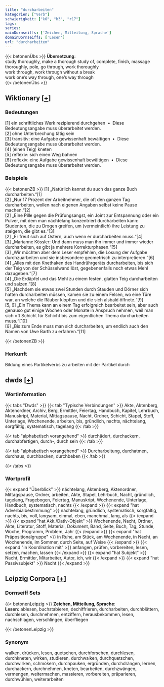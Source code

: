 ```yaml
---
title: "durcharbeiten"
kategorien: ["Verb"]
schwierigkeit: ["k6", "h3", "r17"]
tags:
series:
mainDornseiffs: ['Zeichen, Mitteilung, Sprache']
domainDornseiffs: ['Lesen']
url: "durcharbeiten"
---
```


{{< betonenÜbs >}}
**Übersetzung:**  
study thoroughly, make a thorough study of, complete, finish, massage thoroughly, pole, go  through, work  thoroughly  
work through, work through without a break  
work one’s way through, one’s way through  
{{< /betonenÜbs >}}

## Wiktionary [[+](https://de.wiktionary.org/wiki/durcharbeiten)]

### Bedeutungen
[1] ein schriftliches Werk rezipierend durchgehen  •  Diese Bedeutungsangabe muss überarbeitet werden.  
[2] ohne Unterbrechung tätig sein  
[3] transitiv: eine Aufgabe gewissenhaft bewältigen  •  Diese Bedeutungsangabe muss überarbeitet werden.  
[4] (einen Teig) kneten  
[5] reflexiv: sich einen Weg bahnen  
[6] reflexiv: eine Aufgabe gewissenhaft bewältigen  •  Diese Bedeutungsangabe muss überarbeitet werden.  

### Beispiele
{{< betonenZB >}}
[1] „Natürlich kannst du auch das ganze Buch durcharbeiten.“[1]  
[2] „Nur 17 Prozent der Arbeitnehmer, die oft den ganzen Tag durcharbeiten, wollen nach eigenen Angaben selbst keine Pause machen.“[2]  
[2] „Eine Pille gegen die Prüfungsangst, ein Joint zur Entspannung oder ein Pulver, mit dem man nächtelang konzentriert durcharbeiten kann: Studenten, die zu Drogen greifen, um (vermeintlich) ihre Leistung zu steigern, die gibt es.“[3]  
[2] „Er freut sich auf Ostern, auch wenn er durcharbeiten muss.“[4]  
[3] „Marianne Kössler: Und dann muss man ihn immer und immer wieder durcharbeiten, es gibt ja mehrere Korrekturphasen.“[5]  
[3] „Wir möchten aber dem Leser empfehlen, die Lösung der Aufgabe durchzuarbeiten und sie insbesondere geometrisch zu interpretieren.“[6]  
[4] „Alles mit den Knethaken des Handrührgeräts durcharbeiten, bis sich der Teig von der Schüsselwand löst, gegebenenfalls noch etwas Mehl dazugeben.“[7]  
[4] „Die Erdäpfel und das Mehl zu einem festen, glatten Teig durcharbeiten und salzen.“[8]  
[5] „Nachdem sie etwas zwei Stunden durch Stauden und Dörner sich hatten durcharbeiten müssen, kamen sie zu einem Felsen, wo eine Türe war, an welche die Räuber klopften und die sich alsbald öffnete.“[9]  
[5, 6] „Ein Thema kann an einem Tag erfolgreich bearbeitet sein, aber auch genauso gut einige Wochen oder Monate in Anspruch nehmen, weil man sich oft Schicht für Schicht bis zum eigentlichen Thema durcharbeiten muss.“[10]  
[6] „Bis zum Ende muss man sich durcharbeiten, um endlich auch den Namen von Uwe Barth zu erfahren.“[11]  

{{< /betonenZB >}}
### Herkunft
Bildung eines Partikelverbs zu arbeiten mit der Partikel durch  



## dwds [[+](https://www.dwds.de/wb/durcharbeiten)]

### Wortinformation
{{< tabs "Dwds" >}}
{{< tab "Typische Verbindungen" >}}
Akte, Aktenberg, Aktenordner, Archiv, Berg, Ermittler, Feiertag, Handbuch, Kapitel, Lehrbuch, Manuskript, Material, Mittagspause, Nacht, Ordner, Schicht, Stapel, Stoff, Unterlage, Wochenende, arbeiten, bis, gründlich, nachts, nächtelang, sorgfältig, systematisch, tagelang
{{< /tab >}}

{{< tab "alphabetisch vorangehend" >}}
durchädert, durchackern, durchabfertigen, durch-, durch sein
{{< /tab >}}

{{< tab "alphabetisch vorangehend" >}}
Durcharbeitung, durchatmen, durchaus, durchbacken, durchbeben
{{< /tab >}}

{{< /tabs >}}

### Wortprofil
{{< expand "Überblick" >}} nächtelang, Aktenberg, Aktenordner, Mittagspause, Ordner, arbeiten, Akte, Stapel, Lehrbuch, Nacht, gründlich, tagelang, Fragebogen, Feiertag, Manuskript, Wochenende, Unterlage, Handbuch, systematisch, nachts {{< /expand >}}
{{< expand "hat Adverbialbestimmung" >}} nächtelang, gründlich, systematisch, sorgfältig, nachts, bis, voll, langsam, einmal, eben, manchmal, lang, als {{< /expand >}}
{{< expand "hat Akk./Dativ-Objekt" >}} Wochenende, Nacht, Ordner, Akte, Literatur, Stoff, Material, Dokument, Band, Seite, Buch, Tag, Stunde, Woche, Programm, Problem, Jahr {{< /expand >}}
{{< expand "hat Präpositionalgruppe" >}} in Ruhe, am Stück, am Wochenende, in Nacht, an Wochenende, im Sommer, durch Seite, auf Weise {{< /expand >}}
{{< expand "in Koordination mit" >}} anfangen, prüfen, vorbereiten, lesen, setzen, machen, lassen {{< /expand >}}
{{< expand "hat Subjekt" >}} Nacht, Ermittler, Mitarbeiter, Autor, ich, wir {{< /expand >}}
{{< expand "hat Passivsubjekt" >}} Nacht {{< /expand >}}

## Leipzig Corpora [[+](https://corpora.uni-leipzig.de/en/res?word=durcharbeiten&corpusId=deu_newscrawl-public_2018)]

### Dornseiff Sets
{{< betonenLeipzig >}}
**Zeichen, Mitteilung, Sprache:**  
**Lesen:** ablesen, buchstabieren, dechiffrieren, durcharbeiten, durchblättern, durchlesen, durchnehmen, entziffern, herausbekommen, lesen, nachschlagen, verschlingen, überfliegen  

{{< /betonenLeipzig >}}

### Synonym
walken, drücken, lesen, quetschen, durchforschen, durchlesen, durchkneten, wirken, studieren, durchwalken, durchquetschen, durchwirken, schmökern, durchpauken, ergründen, durchdrängen, lernen, durchackern, durchnehmen, kneten, bearbeiten, durchzwängen, vermengen, weitermachen, massieren, vorbereiten, präparieren, durchwühlen, weiterarbeiten

